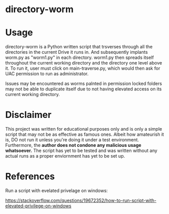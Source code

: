 # directory-worm

# Usage
directory-worm is a Python written script that trsverses through all the directories in the current Drive it runs in. And subsequently implants worm.py as "worm1.py" in each directory. worm1.py then spreads itself throughout the current working directory and the directory one level above it. To run it, user must click on main-traverse.py, which would then ask for UAC permission to run as administrator. 

Issues may be encountered as worms palnted in permission locked folders may not be able to duplicate itself due to not having elevated access on its current working directory.

# Disclaimer
This project was written for educational purposes only and is only a simple script that may not be as effective as famous ones. Albeit how amateurish it is, DO not run it unless you're doing it under a test environment. Furthermore, the **author does not condone any malicious usage whatsoever.** The script has yet to be tested and was written without any actual runs as a proper enviornment has yet to be set up.

# References
Run a script with evelated privelage on windows:

https://stackoverflow.com/questions/19672352/how-to-run-script-with-elevated-privilege-on-windows
